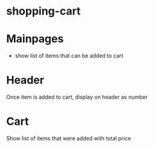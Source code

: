 # shopping-cart

# Mainpages
- show list of items that can be added to cart

# Header
Once item is added to cart, display on header as number 

# Cart
Show list of items that were added with total price
